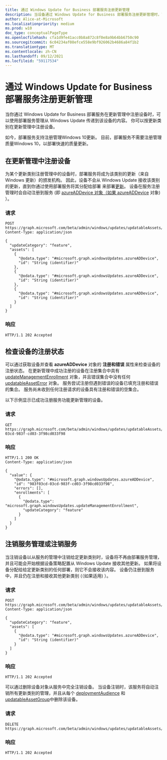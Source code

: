```yaml
---
title: 通过 Windows Update for Business 部署服务注册更新管理
description: 当设备通过 Windows Update for Business 部署服务注册更新管理时，可以使用部署服务管理从 Windows Update 传递到该设备的内容。
author: Alice-at-Microsoft
ms.localizationpriority: medium
ms.prod: w10
doc_type: conceptualPageType
ms.openlocfilehash: cfa1d9fe41acc0b8a872c8f0e8a9b64bb6750c90
ms.sourcegitcommit: 6c04234af08efce558e9bf926062b4686a84f1b2
ms.translationtype: MT
ms.contentlocale: zh-CN
ms.lasthandoff: 09/12/2021
ms.locfileid: "59117534"
---
```

# <a name="enroll-in-update-management-by-the-windows-update-for-business-deployment-service"></a>通过 Windows Update for Business 部署服务注册更新管理

当你通过 Windows Update for Business 部署服务在更新管理中注册设备时，可以使用部署服务管理从 Windows Update 传递到该设备的内容。 你可以按更新类别在更新管理中注册设备。

如今，部署服务支持注册管理Windows 10更新。 目前，部署服务不需要注册管理质量Windows 10，以部署快速的质量更新。

## <a name="enroll-the-device-in-update-management"></a>在更新管理中注册设备

为某个更新类别注册管理中的设备时，部署服务将成为该类别的更新（来自 Windows 更新）的颁发机构。 因此，设备不会从 Windows Update 接收该类别的更新，直到你通过使用部署服务将其分配给部署 来部署[更新](windowsupdates-deployments.md)。 设备在服务注册管理时会自动注册到服务 (即 [azureADDevice 对象（如果 azureADDevice](/graph/api/resources/windowsupdates-azureaddevice.md) 对象) ）。

### <a name="request"></a>请求

``` http
POST https://graph.microsoft.com/beta/admin/windows/updates/updatableAssets/enrollAssets
Content-Type: application/json

{
  "updateCategory": "feature",
  "assets": [
    {
      "@odata.type": "#microsoft.graph.windowsUpdates.azureADDevice",
      "id": "String (identifier)"
    },
    {
      "@odata.type": "#microsoft.graph.windowsUpdates.azureADDevice",
      "id": "String (identifier)"
    },
    {
      "@odata.type": "#microsoft.graph.windowsUpdates.azureADDevice",
      "id": "String (identifier)"
    }
  ]
}
```

### <a name="response"></a>响应

``` http
HTTP/1.1 202 Accepted
```

## <a name="check-the-enrollment-state-of-a-device"></a>检查设备的注册状态

可以通过获取设备并查看 **azureADDevice** 对象的 **注册和错误** 属性来检查设备的注册状态。 [](/graph/api/windowsupdates-azureaddevice-get) 在更新管理中成功注册的设备在注册集合中具有 [updateManagementEnrollment](/graph/api/resources/windowsupdates-updatemanagementenrollment) 对象，并且错误集合中没有任何 [updatableAssetError](/graph/api/resources/windowsupdates-updatableasseterror) 对象。 服务尝试注册但遇到错误的设备已填充注册和错误的集合。 服务尚未收到任何注册请求的设备具有注册和错误的空集合。

以下示例显示已成功注册服务功能更新管理的设备。

### <a name="request"></a>请求

```http
GET https://graph.microsoft.com/beta/admin/windows/updates/updatableAssets/983f03cd-03cd-983f-cd03-3f98cd033f98
```

### <a name="response"></a>响应
``` http
HTTP/1.1 200 OK
Content-Type: application/json

{
  "value": {
    "@odata.type": "#microsoft.graph.windowsUpdates.azureADDevice",
    "id": "983f03cd-03cd-983f-cd03-3f98cd033f98",
    "errors": [],
    "enrollments": [
      {
        "@odata.type": "microsoft.graph.windowsUpdates.updateManagementEnrollment",
        "updateCategory": "feature"
      }
    ]
  }
}
```

## <a name="unenroll-from-management-by-the-service-or-unregister-from-the-service"></a>注销服务管理或注销服务 

当注销设备以从服务的管理中注销给定更新类别时，设备将不再由部署服务管理，并且可能会开始根据设备策略配置从 Windows Update 接收其他更新。 如果将设备分配给给定更新类别的任何部署，则它不会接收该内容。 设备仍注册到服务中，并且仍在注册和接收其他更新类别 (（如果适用) ）。

### <a name="request"></a>请求

``` http
POST https://graph.microsoft.com/beta/admin/windows/updates/updatableAssets/unenrollAssets
Content-Type: application/json

{
  "updateCategory": "feature",
  "assets": [
    {
      "@odata.type": "#microsoft.graph.windowsUpdates.azureADDevice",
      "id": "String (identifier)"
    }
  ]
}
```

### <a name="response"></a>响应

``` http
HTTP/1.1 202 Accepted
```

可以通过删除设备对象从服务中完全注销设备。 当设备注销时，该服务将自动注销所有更新类别的管理，并且从每个 [deploymentAudience](/graph/api/resources/windowsupdates-deploymentaudience) 和 [updatableAssetGroup](/graph/api/resources/windowsupdates-updatableassetgroup)中删除该设备。

### <a name="request"></a>请求

``` http
DELETE https://graph.microsoft.com/beta/admin/windows/updates/updatableAssets/{azureADDeviceId}
```

### <a name="response"></a>响应
``` http
HTTP/1.1 202 Accepted
```

